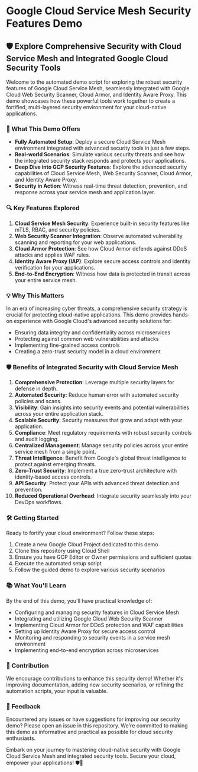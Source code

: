 # Google Cloud Service Mesh Security Features Demo

## 🛡️ Explore Comprehensive Security with Cloud Service Mesh and Integrated Google Cloud Security Tools

Welcome to the automated demo script for exploring the robust security features of Google Cloud Service Mesh, seamlessly integrated with Google Cloud Web Security Scanner, Cloud Armor, and Identity Aware Proxy. This demo showcases how these powerful tools work together to create a fortified, multi-layered security environment for your cloud-native applications.

### 🚀 What This Demo Offers

- **Fully Automated Setup**: Deploy a secure Cloud Service Mesh environment integrated with advanced security tools in just a few steps.
- **Real-world Scenarios**: Simulate various security threats and see how the integrated security stack responds and protects your applications.
- **Deep Dive into GCP Security Features**: Explore the advanced security capabilities of Cloud Service Mesh, Web Security Scanner, Cloud Armor, and Identity Aware Proxy.
- **Security in Action**: Witness real-time threat detection, prevention, and response across your service mesh and application layer.

### 🔍 Key Features Explored

1. **Cloud Service Mesh Security**: Experience built-in security features like mTLS, RBAC, and security policies.
2. **Web Security Scanner Integration**: Observe automated vulnerability scanning and reporting for your web applications.
3. **Cloud Armor Protection**: See how Cloud Armor defends against DDoS attacks and applies WAF rules.
4. **Identity Aware Proxy (IAP)**: Explore secure access controls and identity verification for your applications.
5. **End-to-End Encryption**: Witness how data is protected in transit across your entire service mesh.

### 💡 Why This Matters

In an era of increasing cyber threats, a comprehensive security strategy is crucial for protecting cloud-native applications. This demo provides hands-on experience with Google Cloud's advanced security solutions for:

- Ensuring data integrity and confidentiality across microservices
- Protecting against common web vulnerabilities and attacks
- Implementing fine-grained access controls
- Creating a zero-trust security model in a cloud environment

### 🛡️ Benefits of Integrated Security with Cloud Service Mesh

1. **Comprehensive Protection**: Leverage multiple security layers for defense in depth.
2. **Automated Security**: Reduce human error with automated security policies and scans.
3. **Visibility**: Gain insights into security events and potential vulnerabilities across your entire application stack.
4. **Scalable Security**: Security measures that grow and adapt with your application.
5. **Compliance**: Meet regulatory requirements with robust security controls and audit logging.
6. **Centralized Management**: Manage security policies across your entire service mesh from a single point.
7. **Threat Intelligence**: Benefit from Google's global threat intelligence to protect against emerging threats.
8. **Zero-Trust Security**: Implement a true zero-trust architecture with identity-based access controls.
9. **API Security**: Protect your APIs with advanced threat detection and prevention.
10. **Reduced Operational Overhead**: Integrate security seamlessly into your DevOps workflows.

### 🛠 Getting Started

Ready to fortify your cloud environment? Follow these steps:

1. Create a new Google Cloud Project dedicated to this demo
2. Clone this repository using Cloud Shell
3. Ensure you have GCP Editor or Owner permissions and sufficient quotas
4. Execute the automated setup script
5. Follow the guided demo to explore various security scenarios

### 📚 What You'll Learn

By the end of this demo, you'll have practical knowledge of:

- Configuring and managing security features in Cloud Service Mesh
- Integrating and utilizing Google Cloud Web Security Scanner
- Implementing Cloud Armor for DDoS protection and WAF capabilities
- Setting up Identity Aware Proxy for secure access control
- Monitoring and responding to security events in a service mesh environment
- Implementing end-to-end encryption across microservices

### 🤝 Contribution

We encourage contributions to enhance this security demo! Whether it's improving documentation, adding new security scenarios, or refining the automation scripts, your input is valuable.

### 📣 Feedback

Encountered any issues or have suggestions for improving our security demo? Please open an issue in this repository. We're committed to making this demo as informative and practical as possible for cloud security enthusiasts.

Embark on your journey to mastering cloud-native security with Google Cloud Service Mesh and integrated security tools. Secure your cloud, empower your applications! 🛡️🚀
